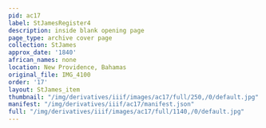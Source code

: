 ```yaml
---
pid: ac17
label: StJamesRegister4
description: inside blank opening page
page_type: archive cover page
collection: StJames
approx_date: '1840'
african_names: none
location: New Providence, Bahamas
original_file: IMG_4100
order: '17'
layout: StJames_item
thumbnail: "/img/derivatives/iiif/images/ac17/full/250,/0/default.jpg"
manifest: "/img/derivatives/iiif/ac17/manifest.json"
full: "/img/derivatives/iiif/images/ac17/full/1140,/0/default.jpg"
---
```

